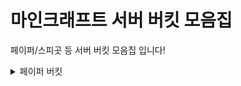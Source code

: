 # 마인크래프트 서버 버킷 모음집
페이퍼/스피곳 등 서버 버킷 모음집 입니다!

<details><summary>페이퍼 버킷</summary>
  
| Version (버전)                                                | 자바 버전 (Java Version) | 다운로드 (Download) | 
| :---:                                                        | :---:            | :---: |
| 1.20.2 | 17 이상 |[다운로드](https://www.mediafire.com/file/ioem0v99ilxh1z6/1.20.2_%25ED%258E%2598%25EC%259D%25B4%25ED%258D%25BC_%25EC%2584%259C%25EB%25B2%2584_%25EB%25B2%2584%25ED%2582%25B7.zip/file) |
| 1.20.1 | 17 이상 |[다운로드](https://www.mediafire.com/file/pm5fqa1zzutt2o1/1.20.2_%25EC%258A%25A4%25ED%2594%25BC%25EA%25B3%25B3_%25EC%2584%259C%25EB%25B2%2584_%25EB%25B2%2584%25ED%2582%25B7.zip/file) |
| 1.20 | 17 이상 |[다운로드](https://www.mediafire.com/file/k6o2hzhhq49lnkr/1.20_%25ED%258E%2598%25EC%259D%25B4%25ED%258D%25BC_%25EC%2584%259C%25EB%25B2%2584_%25EB%25B2%2584%25ED%2582%25B7.zip/file) |
</details>
